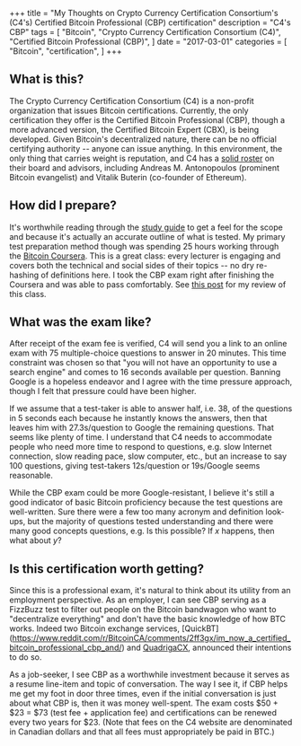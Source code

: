 +++
title = "My Thoughts on Crypto Currency Certification Consortium's (C4's) Certified Bitcoin Professional (CBP) certification"
description = "C4's CBP"
tags = [
    "Bitcoin",
    "Crypto Currency Certification Consortium (C4)",
    "Certified Bitcoin Professional (CBP)",
]
date = "2017-03-01"
categories = [
    "Bitcoin",
    "certification",
]
+++

## What is this?
The Crypto Currency Certification Consortium (C4) is a non-profit organization that issues Bitcoin certifications. Currently, the only certification they offer is the Certified Bitcoin Professional (CBP), though a more advanced version, the Certified Bitcoin Expert (CBX), is being developed. Given Bitcoin's decentralized nature, there can be no official certifying authority -- anyone can issue anything. In this environment, the only thing that carries weight is reputation, and C4 has a [solid roster](https://cryptoconsortium.org/about) on their board and advisors, including Andreas M. Antonopoulos (prominent Bitcoin evangelist) and Vitalik Buterin (co-founder of Ethereum).

## How did I prepare?
It's worthwhile reading through the [study guide](https://cryptoconsortium.org/cbp/CBPStudyGuide.pdf) to get a feel for the scope and because it's actually an accurate outline of what is tested. My primary test preparation method though was spending 25 hours working through the [Bitcoin Coursera](https://www.coursera.org/learn/cryptocurrency). This is a great class: every lecturer is engaging and covers both the technical and social sides of their topics -- no dry re-hashing of definitions here. I took the CBP exam right after finishing the Coursera and was able to pass comfortably. See [this post](http://charlesjlee.com/post/Bitcoin-Coursera-review) for my review of this class.

## What was the exam like?
After receipt of the exam fee is verified, C4 will send you a link to an online exam with 75 multiple-choice questions to answer in 20 minutes. This time constraint was chosen so that "you will not have an opportunity to use a search engine" and comes to 16 seconds available per question. Banning Google is a hopeless endeavor and I agree with the time pressure approach, though I felt that pressure could have been higher.

If we assume that a test-taker is able to answer half, i.e. 38, of the questions in 5 seconds each because he instantly knows the answers, then that leaves him with 27.3s/question to Google the remaining questions. That seems like plenty of time. I understand that C4 needs to accommodate people who need more time to respond to questions, e.g. slow Internet connection, slow reading pace, slow computer, etc., but an increase to say 100 questions, giving test-takers 12s/question or 19s/Google seems reasonable.

While the CBP exam could be more Google-resistant, I believe it's still a good indicator of basic Bitcoin proficiency because the test questions are well-written. Sure there were a few too many acronym and definition look-ups, but the majority of questions tested understanding and there were many good concepts questions, e.g. Is this possible? If *x* happens, then what about *y*?

## Is this certification worth getting?
Since this is a professional exam, it's natural to think about its utility from an employment perspective. As an employer, I can see CBP serving as a FizzBuzz test to filter out people on the Bitcoin bandwagon who want to "decentralize everything" and don't have the basic knowledge of how BTC works. Indeed two Bitcoin exchange services, [QuickBT] (https://www.reddit.com/r/BitcoinCA/comments/2ff3gx/im_now_a_certified_bitcoin_professional_cbp_and/) and [QuadrigaCX](https://www.reddit.com/r/Bitcoin/comments/2g27fi/i_am_now_a_cbp_a_certified_bitcoin_professional/ckf1nc5/), announced their intentions to do so.

As a job-seeker, I see CBP as a worthwhile investment because it serves as a resume line-item and topic of conversation. The way I see it, if CBP helps me get my foot in door three times, even if the initial conversation is just about what CBP is, then it was money well-spent. The exam costs $50 + $23 = $73 (test fee + application fee) and certifications can be renewed every two years for $23. (Note that fees on the C4 website are denominated in Canadian dollars and that all fees must appropriately be paid in BTC.)